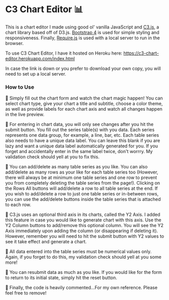 # C3 Chart Editor :bar_chart:
This is a chart editor I made using good ol' vanilla JavaScript and [C3.js](https://c3js.org/), a chart library based off of D3.js. [Bootstrap 4](https://getbootstrap.com/) is used for simple styling and responsiveness. Finally, [Require.js](https://requirejs.org/) is used with a local server to run in the browser.

To use C3 Chart Editor, I have it hosted on Heroku here: https://c3-chart-editor.herokuapp.com/index.html 

In case the link is down or you prefer to download your own copy, you will need to set up a local server.

### How to Use
:small_blue_diamond: Simply fill out the chart form and watch the chart magic happen! You can select chart type, give your chart a title and subtitle, choose a color theme, as well as provide labels for each chart axis and watch all changes happen in the live preview. 

:small_blue_diamond: For entering in chart data, you will only see changes after you hit the submit button. You fill out the series table(s) with you data. Each series represents one data group, for example, a line, bar, etc. Each table series also needs to have a unique data label. You can leave this blank if you are lazy and want a unique data label automatically generated for you. If you forget and accidentally enter in the same label twice, don't worrry. My validation check should yell at you to fix this.

:small_blue_diamond: You can add/delete as many table series as you like. You can also add/delete as many rows as your like for each table series too (However, there will always be at minimum one table series and one row to prevent you from completely deleting the table series from the page!). Clicking on the Rows All buttons will add/delete a row to all table series at the end. If you wish to add/delete a row to just one table series or in-between rows, you can use the add/delete buttons inside the table series that is attached to each row.

:small_blue_diamond: C3.js uses an optional third axis in its charts, called the Y2 Axis. I added this feature in case you would like to generate chart with this axis. Use the Y2 Column buttons to add/remove this optional column. You will see the Y2 Axis immediately upon adding the column (or disappearing if deleting it). However, remember you will need to hit the submit button with Y2 values to see it take effect and generate a chart.

:small_blue_diamond: All data entered into the table series must be numerical values only. Again, if you forget to do this, my validation check should yell at you some more!

:small_blue_diamond: You can resubmit data as much as you like. If you would like for the form to return to its initial state, simply hit the reset button.

:small_blue_diamond: Finally, the code is heavily commented...For my own reference. Please feel free to remove!





